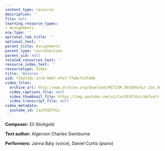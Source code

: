 ```yaml
---
content_type: resource
description: ''
file: null
learning_resource_types:
- Assignments
ocw_type: ''
optional_tab_title: ''
optional_text: ''
parent_title: Assignments
parent_type: CourseSection
parent_uid: null
related_resources_text: ''
resource_index_text: ''
resourcetype: Video
title: 'Dolores '
uid: f19253dc-3cc0-5647-4fe7-ffe8cfc5fd4b
video_files:
  archive_url: http://www.archive.org/download/MIT21M.303S09/mit-21m.303-s09-song3_300k.mp4
  video_captions_file: null
  video_thumbnail_file: https://img.youtube.com/vi/CazYO1ET4ic/default.jpg
  video_transcript_file: null
video_metadata:
  youtube_id: CazYO1ET4ic
---
```


**Composer:** Eli Stickgold

**Text author:** Algernon Charles Swinburne

**Performers:** Janna Baty (voice), Daniel Curtis (piano)